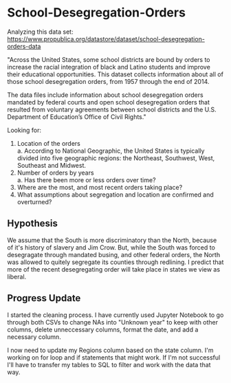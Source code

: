 # School-Desegregation-Orders

Analyzing this data set: https://www.propublica.org/datastore/dataset/school-desegregation-orders-data

"Across the United States, some school districts are bound by orders to increase the racial integration of black and Latino students and improve their educational opportunities. This dataset collects information about all of those school desegregation orders, from 1957 through the end of 2014. 

The data files include information about school desegregation orders mandated by federal courts and open school desegregation orders that resulted from voluntary agreements between school districts and the U.S. Department of Education’s Office of Civil Rights."

Looking for:
1. Location of the orders
<br>a. According to National Geographic, the United States is typically divided into five geographic regions: the Northeast, Southwest, West, Southeast and Midwest.
2. Number of orders by years
<br>a. Has there been more or less orders over time?
3. Where are the most, and most recent orders taking place?
4. What assumptions about segregation and location are confirmed and overturned?

## Hypothesis
We assume that the South is more discriminatory than the North, because of it's history of slavery and Jim Crow. But, while the South was forced to desegragate through mandated busing, and other federal orders, the North was allowed to quitely segregate its counties through redlining. I predict that more of the recent desegregating order will take place in states we view as liberal.


## Progress Update
I started the cleaning process. I have currently used Jupyter Notebook to go through both CSVs to change NAs into "Unknown year" to keep with other columns, delete unneccessary columns, format the date, and add a necessary column.

I now need to update my Regions column based on the state column. I'm working on for loop and if statements that might work. If I'm not successful I'll have to transfer my tables to SQL to filter and work with the data that way.
